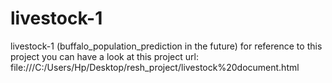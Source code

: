 # livestock-1
livestock-1 (buffalo_population_prediction in the future)
for reference to this project you can have a look at this 
project url: file:///C:/Users/Hp/Desktop/resh_project/livestock%20document.html

